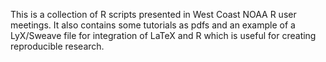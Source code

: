 This is a collection of R scripts presented in West Coast NOAA R user meetings.  It also contains some tutorials as pdfs and an example of a LyX/Sweave file for integration of LaTeX and R which is useful for creating reproducible research.